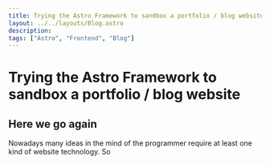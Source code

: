 ```yaml
---
title: Trying the Astro Framework to sandbox a portfolio / blog website
layout: ../../layouts/Blog.astro
description:
tags: ["Astro", "Frontend", "Blog"]
---
```


# Trying the Astro Framework to sandbox a portfolio / blog website

## Here we go again

Nowadays many ideas in the mind of the programmer require at least one kind of website technology. So
